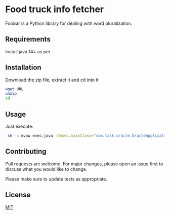 # Food truck info fetcher

Foobar is a Python library for dealing with word pluralization.

## Requirements

Install java 14+ as per 

## Installation

Download the zip file, extract it and cd into it

```bash
wget URL
unzip 
cd 
```



## Usage

Just execute:

```bash
 sh -x mvnw exec:java -Dexec.mainClass="com.task.oracte.OracteApplication"
```

## Contributing
Pull requests are welcome. For major changes, please open an issue first to discuss what you would like to change.

Please make sure to update tests as appropriate.

## License
[MIT](https://choosealicense.com/licenses/mit/)
